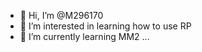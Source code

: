 - 👋 Hi, I’m @M296170
- 👀 I’m interested in learning how to use RP
- 🌱 I’m currently learning MM2 ...


<!---
M296170/M296170 is a ✨ special ✨ repository because its `README.md` (this file) appears on your GitHub profile.
You can click the Preview link to take a look at your changes.
--->
